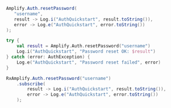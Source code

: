 <amplify-block-switcher>
 <amplify-block name="Java">

```java
Amplify.Auth.resetPassword(
   "username",
   result -> Log.i("AuthQuickstart", result.toString()),
   error -> Log.e("AuthQuickstart", error.toString())
);
```

 </amplify-block>
 <amplify-block name="Kotlin">

```kotlin
try {
    val result = Amplify.Auth.resetPassword("username")
    Log.i("AuthQuickstart", "Password reset OK: $result")
} catch (error: AuthException) {
    Log.e("AuthQuickstart", "Password reset failed", error)
}
```

 </amplify-block>
 <amplify-block name="RxJava">

```java
RxAmplify.Auth.resetPassword("username")
    .subscribe(
        result -> Log.i("AuthQuickstart", result.toString()),
        error -> Log.e("AuthQuickstart", error.toString())
    );
```

 </amplify-block>
</amplify-block-switcher>
